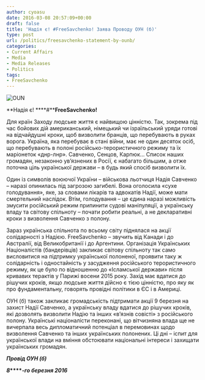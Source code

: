 ```yaml
---
author: cyoasu
date: 2016-03-08 20:57:09+00:00
draft: false
title: 'Надія є! #FreeSavchenko! Заява Проводу ОУН (б)'
type: post
url: /politics/freesavchenko-statement-by-ounb/
categories:
- Current Affairs
- Media
- Media Releases
- Politics
tags:
- FreeSavchenko
---
```


![OUN](http://www.ozeukes.com/wp-content/uploads/2015/08/OUN.png)



**Надія є! ****#****FreeSavchenko!**


Для країн Заходу людське життя є найвищою цінністю. Так, зокрема під час бойових дій американський, німецький чи ізраїльський уряди готові на відчайдушні кроки, щоб визволити бранців, що перебувають в руках ворога. Україна, яка перебуває в стані війни, має не один десяток осіб, що перебувають в полоні російсько-терористичного режиму та їх маріонеток «днр-лнр». Савченко, Сенцов, Карпюк… Список наших громадян, незаконно ув’язнених в Росії, є набагато більшим, а отже поточна ціль української держави – в будь який спосіб визволити їх.

Один із символів воюючої України – військова льотчиця Надія Савченко – наразі опинилась під загрозою загибелі. Вона оголосила «сухе голодування», яке, за словами лікарів та адвокатів Надії, може мати смертельний наслідок. Втім, голодування – це єдина наразі можливість змусити російський режим припинити судові маніпуляції, а українську владу та світову спільноту – почати робити реальні, а не декларативні кроки з визволення Савченко з полону.

Зараз українська спільнота по всьому світу піднялася на акції солідарності з Надією. FreeSavchenko – звучить від Канади і до Австралії, від Великобританії і до Аргентини. Організація Українських Націоналістів (бандерівців) закликає світову спільноту так само висловитися на підтримку української полоненої, проявити таку ж солідарність і одностайність у засудження російського терористичного режиму, як це було по відношенню до «Ісламської держави» після кривавих терактів у Парижі восени 2015 року. Захід має вдатися до рішучих кроків, якщо людське життя дійсно є тією цінністю, про яку як про фундаментальну, говорять провідні політики в ЄС і в Америці.

ОУН (б) також закликає громадськість підтримати акції 9 березня на захист Надії Савченко, а українську владу вдатися до рішучих кроків, які дозволять визволити Надію та інших «в’язнів совісті» з російського полону. Українські націоналісти переконані, що вітчизняна влада ще не вичерпала весь дипломатичний потенціал в перемовинах щодо визволення Савченко та інших українських полонених. Ці дні – іспит для української влади на вміння обстоювати національні інтереси і захищати українських громадян.


**_Провід ОУН (б)_**




**_8_****_-го березня 2016_**
